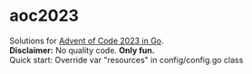 # aoc2023
Solutions for [Advent of Code 2023 in Go](https://adventofcode.com/2023).
<br><b>Disclaimer:</b> No quality code. <b>Only fun.</b>
<br>
Quick start: Override var "resources" in config/config.go class